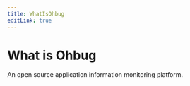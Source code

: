 ```yaml
---
title: WhatIsOhbug
editLink: true
---
```


# What is Ohbug

An open source application information monitoring platform.
